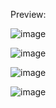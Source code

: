 Preview:

![image](https://github.com/TNIs03/2048/assets/89736777/5fecfad8-77d2-4627-9650-de97bacc1590)

![image](https://github.com/TNIs03/2048/assets/89736777/75386fdd-2c88-4d7b-ad73-aa78911bf88d)

![image](https://github.com/TNIs03/2048/assets/89736777/c2fae78b-e77a-4ec1-b852-18366cd97b34)

![image](https://github.com/TNIs03/2048/assets/89736777/0c9da1da-af2d-484f-a923-ccf9116fd613)
